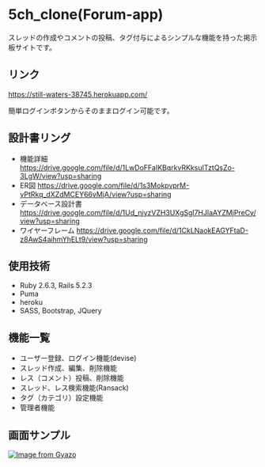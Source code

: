 # 5ch_clone(Forum-app)
スレッドの作成やコメントの投稿、タグ付与によるシンプルな機能を持った掲示板サイトです。

## リンク
https://still-waters-38745.herokuapp.com/

簡単ログインボタンからそのままログイン可能です。

## 設計書リング

* 機能詳細　https://drive.google.com/file/d/1LwDoFFaIKBqrkvRKksuITztQsZo-3LgW/view?usp=sharing
* ER図 https://drive.google.com/file/d/1s3MokpvprM-vPtRkq_dXZdMCEY66vMjA/view?usp=sharing
* データベース設計書　https://drive.google.com/file/d/1Ud_njyzVZH3UXgSgl7HJlaAYZMjPreCy/view?usp=sharing
* ワイヤーフレーム https://drive.google.com/file/d/1CkLNaokEAGYFtaD-z8AwS4aihmYhELt9/view?usp=sharing


## 使用技術

* Ruby 2.6.3, Rails 5.2.3
* Puma
* heroku
* SASS, Bootstrap, JQuery

## 機能一覧

* ユーザー登録、ログイン機能(devise)
* スレッド作成、編集、削除機能
* レス（コメント）投稿、削除機能
* スレッド、レス検索機能(Ransack)
* タグ（カテゴリ）設定機能
* 管理者機能

## 画面サンプル

[![Image from Gyazo](https://i.gyazo.com/6e89f1c103a0f86b6afed75ddf100840.png)](https://gyazo.com/6e89f1c103a0f86b6afed75ddf100840)